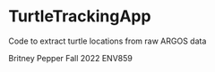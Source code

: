 # TurtleTrackingApp
Code to extract turtle locations from raw ARGOS data

Britney Pepper
Fall 2022
ENV859